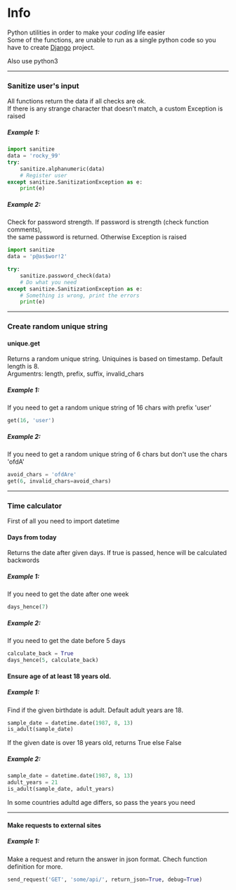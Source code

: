 # Info
Python utilities in order to make your <i>coding</i> life easier<br>
Some of the functions, are unable to run as a single python code so you have to create <a href='https://www.djangoproject.com/start/'>Django</a> project. <br>

Also use python3

<hr>

<h3>Sanitize user's input</h3>
All functions return the data if all checks are ok.<br>
If there is any strange character that doesn't match, a custom Exception is raised

<h5>Example 1:</h5>

```python
import sanitize
data = 'rocky_99'
try:
	sanitize.alphanumeric(data)
    # Register user 
except sanitize.SanitizationException as e:
	print(e)

```


<h5>Example 2:</h5>
Check for password strength. If password is strength (check function comments),<br>
the same password is returned. Otherwise Exception is raised


```python
import sanitize
data = 'p@as$wor!2'

try:
	sanitize.password_check(data)
	# Do what you need
except sanitize.SanitizationException as e:
	# Something is wrong, print the errors
	print(e)

```


<hr>

<h3>Create random unique string</h3>

<h4>unique.get</h4>
Returns a random unique string. Uniquines is based on timestamp. Default length is 8.<br>
Argumentrs: length, prefix, suffix, invalid_chars

<h5>Example 1:</h5>
If you need to get a random unique string of 16 chars with prefix 'user'


```python
get(16, 'user')
```

<h5>Example 2:</h5>
If you need to get a random unique string of 6 chars but don't use the chars 'ofdA'

```python
avoid_chars = 'ofdAre'
get(6, invalid_chars=avoid_chars)
```


<hr>
<h3>Time calculator</h3>

First of all you need to import datetime

<h4>Days from today</h4>
Returns the date after given days. If true is passed, hence will be calculated backwords

<h5>Example 1:</h5>
If you need to get the date after one week

```python
days_hence(7)
```

<h5>Example 2:</h5>
If you need to get the date before 5 days

```python
calculate_back = True
days_hence(5, calculate_back)
```

<h4>Ensure age of at least 18 years old.</h4>
<h5>Example 1:</h5>
Find if the given birthdate is adult. Default adult years are 18.

```python
sample_date = datetime.date(1987, 8, 13)
is_adult(sample_date)
```

If the given date is over 18 years old, returns True else False
<h5>Example 2:</h5>

```python
sample_date = datetime.date(1987, 8, 13)
adult_years = 21
is_adult(sample_date, adult_years)
```

In some countries adultd age differs, so pass the years you need

<hr>

<h4>Make requests to external sites</h4>

<h5>Example 1:</h5>
Make a request and return the answer in json format. Chech function definition for more.

```python
send_request('GET', 'some/api/', return_json=True, debug=True)
```
